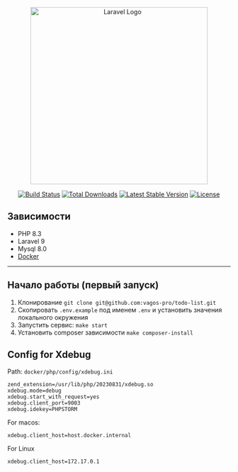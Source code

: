 <p align="center"><a href="https://laravel.com" target="_blank"><img src="https://raw.githubusercontent.com/laravel/art/master/logo-lockup/5%20SVG/2%20CMYK/1%20Full%20Color/laravel-logolockup-cmyk-red.svg" width="400" alt="Laravel Logo"></a></p>

<p align="center">
<a href="https://github.com/laravel/framework/actions"><img src="https://github.com/laravel/framework/workflows/tests/badge.svg" alt="Build Status"></a>
<a href="https://packagist.org/packages/laravel/framework"><img src="https://img.shields.io/packagist/dt/laravel/framework" alt="Total Downloads"></a>
<a href="https://packagist.org/packages/laravel/framework"><img src="https://img.shields.io/packagist/v/laravel/framework" alt="Latest Stable Version"></a>
<a href="https://packagist.org/packages/laravel/framework"><img src="https://img.shields.io/packagist/l/laravel/framework" alt="License"></a>
</p>

## Зависимости

* PHP 8.3
* Laravel 9
* Mysql 8.0
* [Docker](https://www.docker.com/get-started)

<hr>

## Начало работы (первый запуск)

1. Клонирование `git clone git@github.com:vagos-pro/todo-list.git`
2. Скопировать `.env.example` под именем `.env` и установить значения локального окружения
3. Запустить сервис: `make start`
4. Установить composer зависимости `make composer-install`

## Config for Xdebug

Path: `docker/php/config/xdebug.ini`

```angular2html
zend_extension=/usr/lib/php/20230831/xdebug.so
xdebug.mode=debug
xdebug.start_with_request=yes
xdebug.client_port=9003
xdebug.idekey=PHPSTORM
```
For macos:
```
xdebug.client_host=host.docker.internal
```
For Linux

```
xdebug.client_host=172.17.0.1
```
